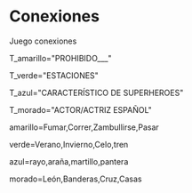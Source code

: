 
# Conexiones
Juego conexiones

T_amarillo="PROHIBIDO___"

T_verde="ESTACIONES"

T_azul="CARACTERÍSTICO DE SUPERHEROES"

T_morado="ACTOR/ACTRIZ ESPAÑOL"

amarillo=Fumar,Correr,Zambullirse,Pasar

verde=Verano,Invierno,Celo,tren

azul=rayo,araña,martillo,pantera

morado=León,Banderas,Cruz,Casas